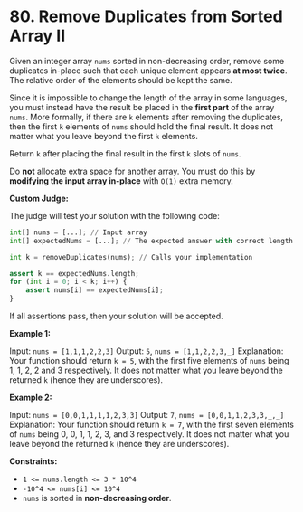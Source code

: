 # 80. Remove Duplicates from Sorted Array II

Given an integer array `nums` sorted in non-decreasing order, remove some duplicates in-place such that each unique element appears **at most twice**. The relative order of the elements should be kept the same.

Since it is impossible to change the length of the array in some languages, you must instead have the result be placed in the **first part** of the array `nums`. More formally, if there are `k` elements after removing the duplicates, then the first `k` elements of `nums` should hold the final result. It does not matter what you leave beyond the first `k` elements.

Return `k` after placing the final result in the first `k` slots of `nums`.

Do **not** allocate extra space for another array. You must do this by **modifying the input array in-place** with `O(1)` extra memory.

**Custom Judge:**

The judge will test your solution with the following code:

```python
int[] nums = [...]; // Input array
int[] expectedNums = [...]; // The expected answer with correct length

int k = removeDuplicates(nums); // Calls your implementation

assert k == expectedNums.length;
for (int i = 0; i < k; i++) {
    assert nums[i] == expectedNums[i];
}
```

If all assertions pass, then your solution will be accepted.

**Example 1:**

Input: `nums = [1,1,1,2,2,3]`
Output: `5`, `nums = [1,1,2,2,3,_]`
Explanation: Your function should return `k = 5`, with the first five elements of `nums` being 1, 1, 2, 2 and 3 respectively. It does not matter what you leave beyond the returned `k` (hence they are underscores).

**Example 2:**

Input: `nums = [0,0,1,1,1,1,2,3,3]`
Output: `7`, `nums = [0,0,1,1,2,3,3,_,_]`
Explanation: Your function should return `k = 7`, with the first seven elements of `nums` being 0, 0, 1, 1, 2, 3, and 3 respectively. It does not matter what you leave beyond the returned `k` (hence they are underscores).

**Constraints:**

- `1 <= nums.length <= 3 * 10^4`
- `-10^4 <= nums[i] <= 10^4`
- `nums` is sorted in **non-decreasing order**.
